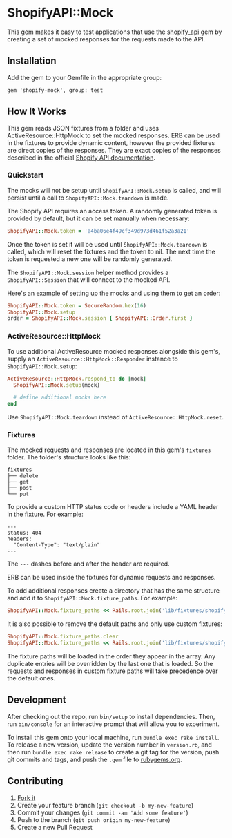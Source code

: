 ShopifyAPI::Mock
================

This gem makes it easy to test applications that use the
[shopify_api](https://github.com/Shopify/shopify_api) gem by creating a set of
mocked responses for the requests made to the API.

## Installation

Add the gem to your Gemfile in the appropriate group:

    gem 'shopify-mock', group: test

## How It Works

This gem reads JSON fixtures from a folder and uses ActiveResource::HttpMock to
set the mocked responses. ERB can be used in the fixtures to provide dynamic
content, however the provided fixtures are direct copies of the responses. They
are exact copies of the responses described in the official
[Shopify API documentation](https://docs.shopify.com/api).

### Quickstart

The mocks will not be setup until `ShopifyAPI::Mock.setup` is called, and will
persist until a call to `ShopifyAPI::Mock.teardown` is made.

The Shopify API requires an access token. A randomly generated token is provided
by default, but it can be set manually when necessary:

```ruby
ShopifyAPI::Mock.token = 'a4ba06e4f49cf349d973d461f52a3a21'
```

Once the token is set it will be used until `ShopifyAPI::Mock.teardown` is
called, which will reset the fixtures and the token to nil. The next time the
token is requested a new one will be randomly generated.

The `ShopifyAPI::Mock.session` helper method provides a `ShopifyAPI::Session`
that will connect to the mocked API.

Here's an example of setting up the mocks and using them to get an order:

```ruby
ShopifyAPI::Mock.token = SecureRandom.hex(16)
ShopifyAPI::Mock.setup
order = ShopifyAPI::Mock.session { ShopifyAPI::Order.first }
```

### ActiveResource::HttpMock

To use additional ActiveResource mocked responses alongside this gem's, supply
an `ActiveResource::HttpMock::Responder` instance to `ShopifyAPI::Mock.setup`:

```ruby
ActiveResource::HttpMock.respond_to do |mock|
  ShopifyAPI::Mock.setup(mock)

  # define additional mocks here
end
```

Use `ShopifyAPI::Mock.teardown` instead of `ActiveResource::HttpMock.reset`.

### Fixtures

The mocked requests and responses are located in this gem's `fixtures` folder.
The folder's structure looks like this:

    fixtures
    ├── delete
    ├── get
    ├── post
    └── put

To provide a custom HTTP status code or headers include a YAML header in the
fixture. For example:

    ---
    status: 404
    headers:
      "Content-Type": "text/plain"
    ---

The `---` dashes before and after the header are required.

ERB can be used inside the fixtures for dynamic requests and responses.

To add additional responses create a directory that has the same structure and
add it to `ShopifyAPI::Mock.fixture_paths`. For example:

```ruby
ShopifyAPI::Mock.fixture_paths << Rails.root.join('lib/fixtures/shopify_api')
```

It is also possible to remove the default paths and only use custom fixtures:

```ruby
ShopifyAPI::Mock.fixture_paths.clear
ShopifyAPI::Mock.fixture_paths << Rails.root.join('lib/fixtures/shopify_api')
```

The fixture paths will be loaded in the order they appear in the array. Any
duplicate entries will be overridden by the last one that is loaded. So the
requests and responses in custom fixture paths will take precedence over the
default ones.

## Development

After checking out the repo, run `bin/setup` to install dependencies. Then, run
`bin/console` for an interactive prompt that will allow you to experiment.

To install this gem onto your local machine, run `bundle exec rake install`. To
release a new version, update the version number in `version.rb`, and then run
`bundle exec rake release` to create a git tag for the version, push git commits
and tags, and push the `.gem` file to [rubygems.org](https://rubygems.org).

## Contributing

1. [Fork it](https://github.com/travishaynes/shopify-mock/fork)
2. Create your feature branch (`git checkout -b my-new-feature`)
3. Commit your changes (`git commit -am 'Add some feature'`)
4. Push to the branch (`git push origin my-new-feature`)
5. Create a new Pull Request
